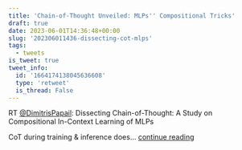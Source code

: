 ```yaml
---
title: 'Chain-of-Thought Unveiled: MLPs'' Compositional Tricks'
draft: true
date: 2023-06-01T14:36:48+00:00
slug: '202306011436-dissecting-cot-mlps'
tags:
  - tweets
is_tweet: true
tweet_info:
  id: '1664174138045636608'
  type: 'retweet'
  is_thread: False
---
```




RT [@DimitrisPapail](https://x.com/DimitrisPapail): Dissecting Chain-of-Thought: A Study on Compositional In-Context Learning of MLPs

CoT during training &amp; inference does… [continue reading](https://x.com/sytelus/status/1664174138045636608)
